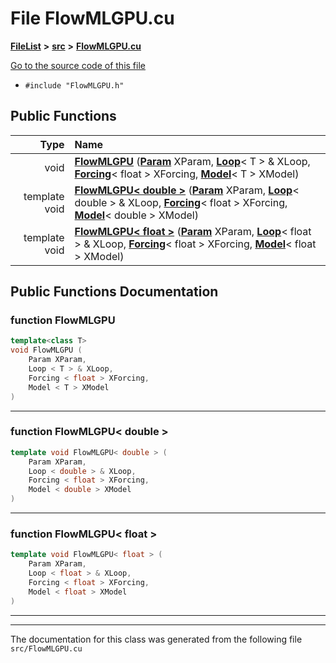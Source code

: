 

# File FlowMLGPU.cu



[**FileList**](files.md) **>** [**src**](dir_68267d1309a1af8e8297ef4c3efbcdba.md) **>** [**FlowMLGPU.cu**](FlowMLGPU_8cu.md)

[Go to the source code of this file](FlowMLGPU_8cu_source.md)



* `#include "FlowMLGPU.h"`





































## Public Functions

| Type | Name |
| ---: | :--- |
|  void | [**FlowMLGPU**](#function-flowmlgpu) ([**Param**](classParam.md) XParam, [**Loop**](structLoop.md)&lt; T &gt; & XLoop, [**Forcing**](structForcing.md)&lt; float &gt; XForcing, [**Model**](structModel.md)&lt; T &gt; XModel) <br> |
|  template void | [**FlowMLGPU&lt; double &gt;**](#function-flowmlgpu-double) ([**Param**](classParam.md) XParam, [**Loop**](structLoop.md)&lt; double &gt; & XLoop, [**Forcing**](structForcing.md)&lt; float &gt; XForcing, [**Model**](structModel.md)&lt; double &gt; XModel) <br> |
|  template void | [**FlowMLGPU&lt; float &gt;**](#function-flowmlgpu-float) ([**Param**](classParam.md) XParam, [**Loop**](structLoop.md)&lt; float &gt; & XLoop, [**Forcing**](structForcing.md)&lt; float &gt; XForcing, [**Model**](structModel.md)&lt; float &gt; XModel) <br> |




























## Public Functions Documentation




### function FlowMLGPU 

```C++
template<class T>
void FlowMLGPU (
    Param XParam,
    Loop < T > & XLoop,
    Forcing < float > XForcing,
    Model < T > XModel
) 
```




<hr>



### function FlowMLGPU&lt; double &gt; 

```C++
template void FlowMLGPU< double > (
    Param XParam,
    Loop < double > & XLoop,
    Forcing < float > XForcing,
    Model < double > XModel
) 
```




<hr>



### function FlowMLGPU&lt; float &gt; 

```C++
template void FlowMLGPU< float > (
    Param XParam,
    Loop < float > & XLoop,
    Forcing < float > XForcing,
    Model < float > XModel
) 
```




<hr>

------------------------------
The documentation for this class was generated from the following file `src/FlowMLGPU.cu`

